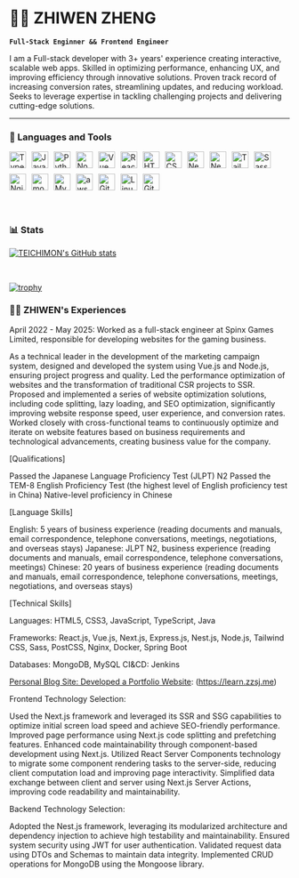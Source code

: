 # 🏄‍♂️ ZHIWEN ZHENG

**`Full-Stack Enginner && Frontend Engineer`**

I am a Full-stack developer with 3+ years' experience creating interactive, scalable web apps. Skilled in optimizing performance, enhancing UX, and improving efficiency through innovative solutions. Proven track record of increasing conversion rates, streamlining updates, and reducing workload. Seeks to leverage expertise in tackling challenging projects and delivering cutting-edge solutions.

---


### 🧰 Languages and Tools

<div style="display: flex; flex-wrap: wrap; gap: 10px; margin-bottom: 20px;">
  <img alt="TypeScript" width="30px" src="https://cdn.jsdelivr.net/gh/devicons/devicon/icons/typescript/typescript-plain.svg" />
  <img alt="JavaScript" width="30px" src="https://cdn.jsdelivr.net/gh/devicons/devicon/icons/javascript/javascript-plain.svg" />
  <img alt="Python" width="30px" src="https://cdn.jsdelivr.net/gh/devicons/devicon/icons/python/python-original.svg" />
  <img alt="NodeJS" width="30px" src="https://cdn.jsdelivr.net/gh/devicons/devicon/icons/nodejs/nodejs-original.svg" />
  <img alt="Vue" width="30px" src="https://cdn.jsdelivr.net/gh/devicons/devicon/icons/vuejs/vuejs-original.svg" />
  <img alt="React" width="30px" src="https://cdn.jsdelivr.net/gh/devicons/devicon/icons/react/react-original.svg" />
  <img alt="HTML" width="30px" src="https://cdn.jsdelivr.net/gh/devicons/devicon/icons/html5/html5-plain.svg" />
  <img alt="CSS" width="30px" src="https://cdn.jsdelivr.net/gh/devicons/devicon/icons/css3/css3-plain.svg" />
  <img alt="NextJS" width="30px" src="https://cdn.jsdelivr.net/gh/devicons/devicon/icons/nextjs/nextjs-original.svg" />
  <img alt="NestJS" width="30px" src="https://cdn.jsdelivr.net/gh/devicons/devicon/icons/nestjs/nestjs-original.svg" />
  <img alt="TailwindCss" width="30px" src="https://cdn.jsdelivr.net/gh/devicons/devicon/icons/tailwindcss/tailwindcss-original.svg" />
  <img alt="Sass" width="30px" src="https://cdn.jsdelivr.net/gh/devicons/devicon/icons/sass/sass-original.svg" />
  <img alt="Nginx" width="30px" src="https://cdn.jsdelivr.net/gh/devicons/devicon/icons/nginx/nginx-original.svg" />
  <img alt="mongodb" width="30px" src="https://cdn.jsdelivr.net/gh/devicons/devicon/icons/mongodb/mongodb-original-wordmark.svg" />
  <img alt="Mysql" width="30px" src="https://cdn.jsdelivr.net/gh/devicons/devicon/icons/mysql/mysql-original-wordmark.svg" />
  <img alt="aws" width="30px" src="https://cdn.jsdelivr.net/gh/devicons/devicon/icons/amazonwebservices/amazonwebservices-original-wordmark.svg" />
  <img alt="Git" width="30px" src="https://cdn.jsdelivr.net/gh/devicons/devicon/icons/git/git-original.svg" />
  <img alt="Linux" width="30px" src="https://cdn.jsdelivr.net/gh/devicons/devicon/icons/linux/linux-original.svg" />
  <img alt="GitHub" width="30px" src="https://cdn.jsdelivr.net/gh/devicons/devicon/icons/github/github-original.svg" />
</div>

[//]: # (### 📺 Portfolio Website)

[//]: # ()
[//]: # (<!-- BEGIN YOUTUBE-CARDS -->)

[//]: # ([![A Complete Overview of DevOps]&#40;https://ytcards.demolab.com/?id=zG1cM9VSINg&title=A+Complete+Overview+of+DevOps&lang=en&timestamp=1712845830&background_color=%230d1117&title_color=%23ffffff&stats_color=%23dedede&max_title_lines=1&width=250&border_radius=5&duration=867 "A Complete Overview of DevOps"&#41;]&#40;https://www.youtube.com/watch?v=zG1cM9VSINg&#41;)

[//]: # ([![Win this RTX 4090 signed by Jensen Huang]&#40;https://ytcards.demolab.com/?id=VybxPh8Trls&title=Win+this+RTX+4090+signed+by+Jensen+Huang&lang=en&timestamp=1710538911&background_color=%230d1117&title_color=%23ffffff&stats_color=%23dedede&max_title_lines=1&width=250&border_radius=5&duration=50 "Win this RTX 4090 signed by Jensen Huang"&#41;]&#40;https://www.youtube.com/watch?v=VybxPh8Trls&#41;)

[//]: # ([![How Data Structures & Algorithms are Actually Used]&#40;https://ytcards.demolab.com/?id=ALPWOiUKIjY&title=How+Data+Structures+%26+Algorithms+are+Actually+Used&lang=en&timestamp=1710513900&background_color=%230d1117&title_color=%23ffffff&stats_color=%23dedede&max_title_lines=1&width=250&border_radius=5&duration=699 "How Data Structures & Algorithms are Actually Used"&#41;]&#40;https://www.youtube.com/watch?v=ALPWOiUKIjY&#41;)

[//]: # ([![The Biggest Issues I've Faced Web Scraping &#40;and how to fix them&#41;]&#40;https://ytcards.demolab.com/?id=vxk6YPRVg_o&title=The+Biggest+Issues+I%27ve+Faced+Web+Scraping+%28and+how+to+fix+them%29&lang=en&timestamp=1709917248&background_color=%230d1117&title_color=%23ffffff&stats_color=%23dedede&max_title_lines=1&width=250&border_radius=5&duration=903 "The Biggest Issues I've Faced Web Scraping &#40;and how to fix them&#41;"&#41;]&#40;https://www.youtube.com/watch?v=vxk6YPRVg_o&#41;)

[//]: # ([![The Data Structure You Use Matters a Lot]&#40;https://ytcards.demolab.com/?id=VpnZnFUHhIU&title=The+Data+Structure+You+Use+Matters+a+Lot&lang=en&timestamp=1707836432&background_color=%230d1117&title_color=%23ffffff&stats_color=%23dedede&max_title_lines=1&width=250&border_radius=5&duration=395 "The Data Structure You Use Matters a Lot"&#41;]&#40;https://www.youtube.com/watch?v=VpnZnFUHhIU&#41;)

[//]: # ([![Top Paying Companies for Software Engineers]&#40;https://ytcards.demolab.com/?id=cIvduLKs5uY&title=Top+Paying+Companies+for+Software+Engineers&lang=en&timestamp=1707058821&background_color=%230d1117&title_color=%23ffffff&stats_color=%23dedede&max_title_lines=1&width=250&border_radius=5&duration=32 "Top Paying Companies for Software Engineers"&#41;]&#40;https://www.youtube.com/watch?v=cIvduLKs5uY&#41;)

[//]: # (<!-- END YOUTUBE-CARDS -->)

[//]: # ([<img src="https://custom-icon-badges.demolab.com/badge/-Subscribe%20For%20More-red?style=for-the-badge&logo=video&logoColor=white"/>]&#40;https://www.youtube.com/c/fknight?sub_confirmation=1&#41;)

<br/>

### 📊 Stats

[![TEICHIMON's GitHub stats](https://github-readme-stats.vercel.app/api?username=TEICHIMON)](https://github.com/TEICHIMON/github-readme-stats)

<br/>

[![trophy](https://github-profile-trophy.vercel.app/?username=TEICHIMON)](https://github.com/ryo-ma/github-profile-trophy)

<div>
 <summary><h3>👨‍💻 ZHIWEN's Experiences</h3></summary>
April 2022 - May 2025: Worked as a full-stack engineer at Spinx Games Limited, responsible for developing websites for the gaming business.

As a technical leader in the development of the marketing campaign system, designed and developed the system using Vue.js and Node.js, ensuring project progress and quality.
Led the performance optimization of websites and the transformation of traditional CSR projects to SSR.
Proposed and implemented a series of website optimization solutions, including code splitting, lazy loading, and SEO optimization, significantly improving website response speed, user experience, and conversion rates.
Worked closely with cross-functional teams to continuously optimize and iterate on website features based on business requirements and technological advancements, creating business value for the company.

[Qualifications]

Passed the Japanese Language Proficiency Test (JLPT) N2
Passed the TEM-8 English Proficiency Test (the highest level of English proficiency test in China)
Native-level proficiency in Chinese

[Language Skills]

English: 5 years of business experience (reading documents and manuals, email correspondence, telephone conversations, meetings, negotiations, and overseas stays)
Japanese: JLPT N2, business experience (reading documents and manuals, email correspondence, telephone conversations, meetings)
Chinese: 20 years of business experience (reading documents and manuals, email correspondence, telephone conversations, meetings, negotiations, and overseas stays)

[Techn[]()ical Skills]

Languages: HTML5, CSS3, JavaScript, TypeScript, Java

Frameworks: React.js, Vue.js, Next.js, Express.js, Nest.js, Node.js, Tailwind CSS, Sass, PostCSS, Nginx, Docker, Spring Boot

Databases: MongoDB, MySQL
CI&CD: Jenkins 

[Personal Blog Site: Developed a Portfolio Website][website]: (https://learn.zzsj.me)

Frontend Technology Selection:

Used the Next.js framework and leveraged its SSR and SSG capabilities to optimize initial screen load speed and achieve SEO-friendly performance.
Improved page performance using Next.js code splitting and prefetching features.
Enhanced code maintainability through component-based development using Next.js.
Utilized React Server Components technology to migrate some component rendering tasks to the server-side, reducing client computation load and improving page interactivity.
Simplified data exchange between client and server using Next.js Server Actions, improving code readability and maintainability.

Backend Technology Selection:

Adopted the Nest.js framework, leveraging its modularized architecture and dependency injection to achieve high testability and maintainability.
Ensured system security using JWT for user authentication.
Validated request data using DTOs and Schemas to maintain data integrity.
Implemented CRUD operations for MongoDB using the Mongoose library.

[website]: https://learn.zzsj.me
</div>
